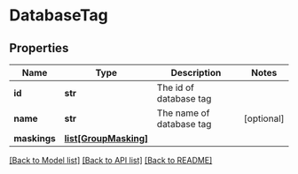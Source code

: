 # DatabaseTag

## Properties
Name | Type | Description | Notes
------------ | ------------- | ------------- | -------------
**id** | **str** | The id of database tag | 
**name** | **str** | The name of database tag | [optional] 
**maskings** | [**list[GroupMasking]**](GroupMasking.md) |  | 

[[Back to Model list]](../README.md#documentation-for-models) [[Back to API list]](../README.md#documentation-for-api-endpoints) [[Back to README]](../README.md)

